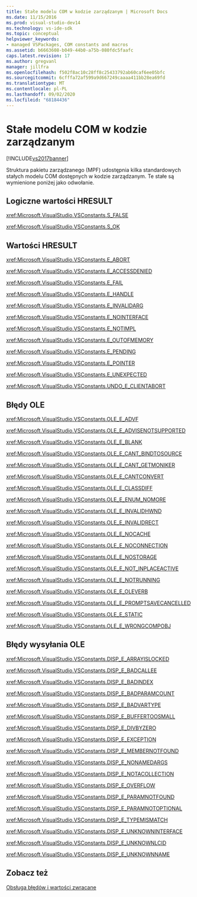 ```yaml
---
title: Stałe modelu COM w kodzie zarządzanym | Microsoft Docs
ms.date: 11/15/2016
ms.prod: visual-studio-dev14
ms.technology: vs-ide-sdk
ms.topic: conceptual
helpviewer_keywords:
- managed VSPackages, COM constants and macros
ms.assetid: b6663608-b049-44b0-a75b-080fdc5faafc
caps.latest.revision: 17
ms.author: gregvanl
manager: jillfra
ms.openlocfilehash: f502f8ac10c28ff8c25433792ab60caf6ee05bfc
ms.sourcegitcommit: 6cfffa72af599a9d667249caaaa411bb28ea69fd
ms.translationtype: MT
ms.contentlocale: pl-PL
ms.lasthandoff: 09/02/2020
ms.locfileid: "68184436"
---
```

# <a name="com-constants-in-managed-code"></a>Stałe modelu COM w kodzie zarządzanym
[!INCLUDE[vs2017banner](../includes/vs2017banner.md)]

Struktura pakietu zarządzanego (MPF) udostępnia kilka standardowych stałych modelu COM dostępnych w kodzie zarządzanym. Te stałe są wymienione poniżej jako odwołanie.  
  
## <a name="boolean-hresult-values"></a>Logiczne wartości HRESULT  
 <xref:Microsoft.VisualStudio.VSConstants.S_FALSE>  
  
 <xref:Microsoft.VisualStudio.VSConstants.S_OK>  
  
## <a name="hresult-values"></a>Wartości HRESULT  
 <xref:Microsoft.VisualStudio.VSConstants.E_ABORT>  
  
 <xref:Microsoft.VisualStudio.VSConstants.E_ACCESSDENIED>  
  
 <xref:Microsoft.VisualStudio.VSConstants.E_FAIL>  
  
 <xref:Microsoft.VisualStudio.VSConstants.E_HANDLE>  
  
 <xref:Microsoft.VisualStudio.VSConstants.E_INVALIDARG>  
  
 <xref:Microsoft.VisualStudio.VSConstants.E_NOINTERFACE>  
  
 <xref:Microsoft.VisualStudio.VSConstants.E_NOTIMPL>  
  
 <xref:Microsoft.VisualStudio.VSConstants.E_OUTOFMEMORY>  
  
 <xref:Microsoft.VisualStudio.VSConstants.E_PENDING>  
  
 <xref:Microsoft.VisualStudio.VSConstants.E_POINTER>  
  
 <xref:Microsoft.VisualStudio.VSConstants.E_UNEXPECTED>  
  
 <xref:Microsoft.VisualStudio.VSConstants.UNDO_E_CLIENTABORT>  
  
## <a name="ole-errors"></a>Błędy OLE  
 <xref:Microsoft.VisualStudio.VSConstants.OLE_E_ADVF>  
  
 <xref:Microsoft.VisualStudio.VSConstants.OLE_E_ADVISENOTSUPPORTED>  
  
 <xref:Microsoft.VisualStudio.VSConstants.OLE_E_BLANK>  
  
 <xref:Microsoft.VisualStudio.VSConstants.OLE_E_CANT_BINDTOSOURCE>  
  
 <xref:Microsoft.VisualStudio.VSConstants.OLE_E_CANT_GETMONIKER>  
  
 <xref:Microsoft.VisualStudio.VSConstants.OLE_E_CANTCONVERT>  
  
 <xref:Microsoft.VisualStudio.VSConstants.OLE_E_CLASSDIFF>  
  
 <xref:Microsoft.VisualStudio.VSConstants.OLE_E_ENUM_NOMORE>  
  
 <xref:Microsoft.VisualStudio.VSConstants.OLE_E_INVALIDHWND>  
  
 <xref:Microsoft.VisualStudio.VSConstants.OLE_E_INVALIDRECT>  
  
 <xref:Microsoft.VisualStudio.VSConstants.OLE_E_NOCACHE>  
  
 <xref:Microsoft.VisualStudio.VSConstants.OLE_E_NOCONNECTION>  
  
 <xref:Microsoft.VisualStudio.VSConstants.OLE_E_NOSTORAGE>  
  
 <xref:Microsoft.VisualStudio.VSConstants.OLE_E_NOT_INPLACEACTIVE>  
  
 <xref:Microsoft.VisualStudio.VSConstants.OLE_E_NOTRUNNING>  
  
 <xref:Microsoft.VisualStudio.VSConstants.OLE_E_OLEVERB>  
  
 <xref:Microsoft.VisualStudio.VSConstants.OLE_E_PROMPTSAVECANCELLED>  
  
 <xref:Microsoft.VisualStudio.VSConstants.OLE_E_STATIC>  
  
 <xref:Microsoft.VisualStudio.VSConstants.OLE_E_WRONGCOMPOBJ>  
  
## <a name="ole-dispatch-errors"></a>Błędy wysyłania OLE  
 <xref:Microsoft.VisualStudio.VSConstants.DISP_E_ARRAYISLOCKED>  
  
 <xref:Microsoft.VisualStudio.VSConstants.DISP_E_BADCALLEE>  
  
 <xref:Microsoft.VisualStudio.VSConstants.DISP_E_BADINDEX>  
  
 <xref:Microsoft.VisualStudio.VSConstants.DISP_E_BADPARAMCOUNT>  
  
 <xref:Microsoft.VisualStudio.VSConstants.DISP_E_BADVARTYPE>  
  
 <xref:Microsoft.VisualStudio.VSConstants.DISP_E_BUFFERTOOSMALL>  
  
 <xref:Microsoft.VisualStudio.VSConstants.DISP_E_DIVBYZERO>  
  
 <xref:Microsoft.VisualStudio.VSConstants.DISP_E_EXCEPTION>  
  
 <xref:Microsoft.VisualStudio.VSConstants.DISP_E_MEMBERNOTFOUND>  
  
 <xref:Microsoft.VisualStudio.VSConstants.DISP_E_NONAMEDARGS>  
  
 <xref:Microsoft.VisualStudio.VSConstants.DISP_E_NOTACOLLECTION>  
  
 <xref:Microsoft.VisualStudio.VSConstants.DISP_E_OVERFLOW>  
  
 <xref:Microsoft.VisualStudio.VSConstants.DISP_E_PARAMNOTFOUND>  
  
 <xref:Microsoft.VisualStudio.VSConstants.DISP_E_PARAMNOTOPTIONAL>  
  
 <xref:Microsoft.VisualStudio.VSConstants.DISP_E_TYPEMISMATCH>  
  
 <xref:Microsoft.VisualStudio.VSConstants.DISP_E_UNKNOWNINTERFACE>  
  
 <xref:Microsoft.VisualStudio.VSConstants.DISP_E_UNKNOWNLCID>  
  
 <xref:Microsoft.VisualStudio.VSConstants.DISP_E_UNKNOWNNAME>  
  
## <a name="see-also"></a>Zobacz też  
 [Obsługa błędów i wartości zwracane](../extensibility/error-handling-and-return-values.md)

